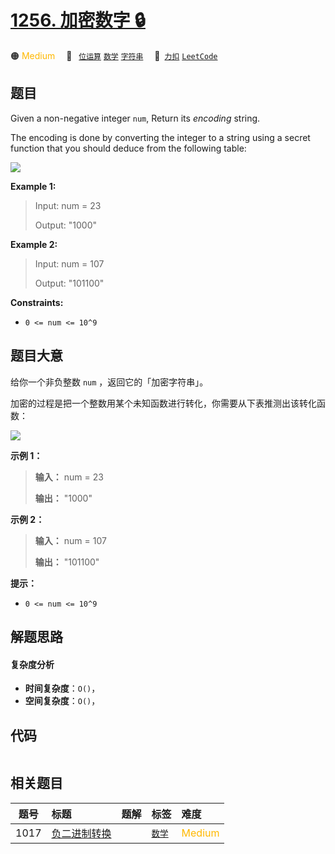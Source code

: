 # [1256. 加密数字 🔒](https://2xiao.github.io/leetcode-js/problem/1256.html)

🟠 <font color=#ffb800>Medium</font>&emsp; 🔖&ensp; [`位运算`](/tag/bit-manipulation.md) [`数学`](/tag/math.md) [`字符串`](/tag/string.md)&emsp; 🔗&ensp;[`力扣`](https://leetcode.cn/problems/encode-number) [`LeetCode`](https://leetcode.com/problems/encode-number)

## 题目

Given a non-negative integer `num`, Return its _encoding_ string.

The encoding is done by converting the integer to a string using a secret
function that you should deduce from the following table:

![](https://fastly.jsdelivr.net/gh/doocs/leetcode@main/solution/1200-1299/1256.Encode%20Number/images/encode_number.png)



**Example 1:**

> 
> 
> Input: num = 23
> 
> 
> 
> Output: "1000"
> 
> 

**Example 2:**

> 
> 
> Input: num = 107
> 
> 
> 
> Output: "101100"
> 
> 

**Constraints:**

  * `0 <= num <= 10^9`


## 题目大意

给你一个非负整数 `num` ，返回它的「加密字符串」。

加密的过程是把一个整数用某个未知函数进行转化，你需要从下表推测出该转化函数：

![](https://fastly.jsdelivr.net/gh/doocs/leetcode@main/solution/1200-1299/1256.Encode%20Number/images/encode_number.png)



**示例 1：**

> 
> 
> 
> 
> 
> **输入：** num = 23
> 
> **输出：** "1000"
> 
> 

**示例 2：**

> 
> 
> 
> 
> 
> **输入：** num = 107
> 
> **输出：** "101100"
> 
> 



**提示：**

  * `0 <= num <= 10^9`


## 解题思路

#### 复杂度分析

- **时间复杂度**：`O()`，
- **空间复杂度**：`O()`，

## 代码

```javascript

```

## 相关题目

<!-- prettier-ignore -->
| 题号 | 标题 | 题解 | 标签 | 难度 |
| :------: | :------ | :------: | :------ | :------ |
| 1017 | [负二进制转换](https://leetcode.com/problems/convert-to-base-2) |  |  [`数学`](/tag/math.md) | <font color=#ffb800>Medium</font> |